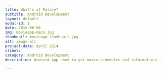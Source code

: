```yaml
---
title: What's at Palace?
subtitle: Android Development
layout: default
modal-id: 1
date: 2015-08-06
img: movieapp-main.jpg
thumbnail: movieapp-thumbnail.jpg
alt: image-alt
project-date: April 2014
client:
category: Android Development
description: Android App used to get movie schedules and information; including viewer rating, plot, genre, runtime and movie rating for movies currently showing at Palace Amusement Company Limited. This app pulls information from RSS feeds provided by Palace Amusement and fetches the movie information from a movie api.

---
```

